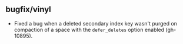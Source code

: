 ## bugfix/vinyl

* Fixed a bug when a deleted secondary index key wasn't purged on compaction
  of a space with the `defer_deletes` option enabled (gh-10895).
